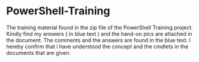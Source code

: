 # PowerShell-Training
The training material found in the zip file of the PowerShell Training project.
Kindly find my answers ( in blue text ) and the hand-on pics are attached in the document.
The comments and the answers are found in the blue text.
I hereby confirm that i have understood the concept and the cmdlets in the documents that are given.
